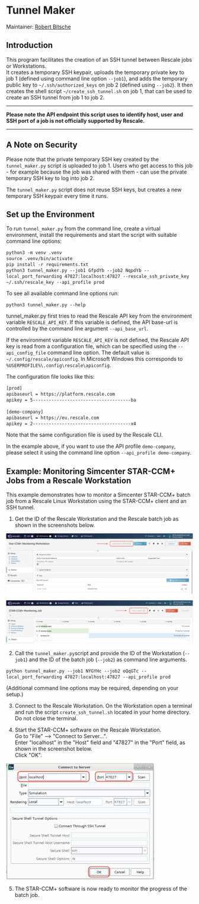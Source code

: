 # Tunnel Maker

Maintainer: [Robert Bitsche](mailto:rbitsche@rescale.com)

## Introduction

This program facilitates the creation of an SSH tunnel between Rescale jobs or Workstations.  
It creates a temporary SSH keypair, uploads the temporary private key to job 1 
(defined using command line option `--job1`), and adds the temporary public key to `~/.ssh/authorized_keys` 
on job 2 (defined using `--job2`). 
It then creates the shell script `~/create_ssh_tunnel.sh` on job 1, that can be used to 
create an SSH tunnel from job 1 to job 2.

***
**Please note the API endpoint this script uses to identify host, user and SSH port of a job 
is not officially supported by Rescale.**
***

## A Note on Security

Please note that the private temporary SSH key created by the `tunnel_maker.py` script is uploaded to job 1. 
Users who get access to this job - for example because the job was shared with them - can use the private 
temporary SSH key to log into job 2.

The `tunnel_maker.py` script does not reuse SSH keys, but creates a new temporary SSH keypair every time it runs.  


## Set up the Environment

To run `tunnel_maker.py` from the command line, create a virtual environment, 
install the requirements and start the script with suitable command line options:

```
python3 -m venv .venv
source .venv/bin/activate
pip install -r requirements.txt
python3 tunnel_maker.py --job1 GfpdYb --job2 NqpdYb --local_port_forwarding 47827:localhost:47827 --rescale_ssh_private_key ~/.ssh/rescale_key --api_profile prod
```

To see all available command line options run:
```
python3 tunnel_maker.py --help
```

tunnel_maker.py first tries to read the Rescale API key from the environment variable 
`RESCALE_API_KEY`. If this variable is defined, the API base-url is controlled by the 
command line argument `--api_base_url`. 

If the environment variable `RESCALE_API_KEY` 
is not defined, the Rescale API key is read from a configuration file, 
which can be specified using the `--api_config_file` command line option. 
The default value is `~/.config/rescale/apiconfig`. 
In Microsoft Windows this corresponds to `%USERPROFILE%\.config\rescale\apiconfig`.

The configuration file looks like this:
```
[prod]
apibaseurl = https://platform.rescale.com
apikey = 5-------------------------------------ba

[demo-company]
apibaseurl = https://eu.rescale.com
apikey = 2-------------------------------------x4
```
Note that the same configuration file is used by the Rescale CLI.

In the example above, if you want to use the API profile `demo-company`, please select it 
using the command line option `--api_profile demo-company`.

## Example: Monitoring Simcenter STAR-CCM+ Jobs from a Rescale Workstation

This example demonstrates how to monitor a Simcenter STAR-CCM+ batch job from a Rescale Linux Workstation using 
the STAR-CCM+ client and an SSH tunnel.


1. Get the ID of the Rescale Workstation and the Rescale batch job as shown in the screenshots below.

![](README.images/find_workstation_id.png)

![](README.images/find_job_id.png)

2. Call the `tunnel_maker.py`script and provide the ID of the Workstation (`--job1`) and the ID of the batch job (`--job2`) as command line arguments.

```
python tunnel_maker.py --job1 NYGYHc --job2 oQqGTc --local_port_forwarding 47827:localhost:47827 --api_profile prod
```
(Additional command line options may be required, depending on your setup.)

3. Connect to the Rescale Workstation. On the Workstation open a terminal and run the script `create_ssh_tunnel.sh` located in your home directory. Do not close the terminal.

4. Start the STAR-CCM+ software on the Rescale Workstation.  
   Go to "File" --> "Connect to Server...".  
   Enter "localhost" in the "Host" field and "47827" in the "Port" field, as shown in the screenshot below.  
   Click "OK". 

<img src="README.images/star_ccm_connect_to_server.png" width="400">

5. The STAR-CCM+ software is now ready to monitor the progress of the batch job.